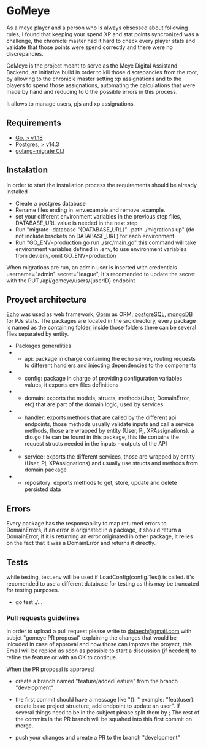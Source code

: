 # GoMeye
As a meye player and a person who is always obsessed about following rules, I found that keeping your spend XP and stat points syncronized was a challenge, the chronicle master had it hard to check every player stats and validate that those points were spend correctly and there were no discrepancies.

GoMeye is the project meant to serve as the Meye Digital Assistand Backend, an initiative build in order to kill those discrepancies from the root, by allowing to the chronicle master setting xp assignations and to the players to spend those assignations, automating the calculations that were made by hand and reducing to 0 the possible errors in this process.

It allows to manage users, pjs and xp assignations.

## Requirements
 - [Go, > v1.18][1]
 - [Postgres, > v14.3][2]
 - [golang-migrate CLI][3]

## Instalation
In order to start the installation process the requirements should be already installed
 - Create a postgres database
 - Rename files ending in .env.example and remove .example.
 - set your different environment variables in the previous step files, DATABASE_URL value is needed in the next step
 - Run "migrate -database "{DATABASE_URL}" -path ./migrations up" (do not include brackets on DATABASE_URL) for each environment
 - Run "GO_ENV=production go run ./src/main.go" this command will take environment variables defined in .env, to use environment variables from dev.env, omit GO_ENV=production

When migrations are run, an admin user is inserted with credentials username="admin" secret="league", It's recomended to update the secret with the PUT /api/gomeye/users/{userID} endpoint

## Proyect architecture
[Echo][5] was used as web framework, [Gorm][6] as ORM, [postgreSQL][2], [mongoDB][7] for PJs stats.  The packages are located in the src directory, every package is named as the containing folder, inside those folders there can be several files separated by entity.

 - Packages generalities
 - - api: package in charge containing the echo server, routing requests to different handlers and injecting dependencies to the components
 - - config: package in charge of providing configuration variables values, it exports env files definitions
 - - domain: exports the models, structs, methods(User, DomainError, etc) that are part of the domain logic, used by services
 - - handler: exports methods that are called by the different api endpoints, those methods usually validate inputs and call a service methods, those are wrapped by entity (User, Pj, XPAssignations). a dto.go file can be found in this package, this file contains the request structs needed in the inputs - outputs of the API 
 - - service: exports the different services, those are wrapped by entity (User, Pj, XPAssignations) and usually use structs and methods from domain package
 - - repository: exports methods to get, store, update and delete persisted data

## Errors
Every package has the responsability to map returned errors to DomainErrors, if an error is originated in a package, it should return a DomainError, if it is returning an error originated in other package, it relies on the fact that it was a DomainError and returns it directly.

## Tests
while testing, test.env will be used if LoadConfig(config.Test) is called. it's recomended to use a different database for testing as this may be truncated for testing purposes.

- go test ./...

### Pull requests guidelines
In order to upload a pull request please write to dataech@gmail.com with subjet "gomeye PR proposal" explaining the changes that would be inlcuded in case of approval and how those can improve the proyect, this Email will be replied as soon as possible to start a discussion (if needed) to refine the feature or with an OK to continue.

When the PR proposal is approved

- create a branch named "feature/addedFeature" from the branch "development"
- the first commit should have a message like "<type>(<scope>): <subject in imperative presend>" example: "feat(user): create base project structure; add endpoint to update an user". If several things need to be in the subject please split them by ; The rest of the commits in the PR branch will be squahed into this first commit on merge.



- push your changes and create a PR to the branch "development"

[1]:https://go.dev/doc/install
[2]:https://www.postgresql.org/download/
[3]:https://github.com/golang-migrate/migrate/tree/master/cmd/migrate
[4]:dalenis@utp.edu.co
[5]:https://echo.labstack.com/
[6]:https://gorm.io/
[7]:https://www.mongodb.com/

